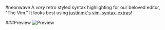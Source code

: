 #neonwave
A *very* retro styled syntax highlighting for our beloved editor, "The Vim." 
It looks best using [justinmk's vim-syntax-extras](https://github.com/justinmk/vim-syntax-extra)!


###Preview
![Preview](https://cloud.githubusercontent.com/assets/8389374/6772124/2926889e-d0c3-11e4-9761-ca682b3b5797.png)
